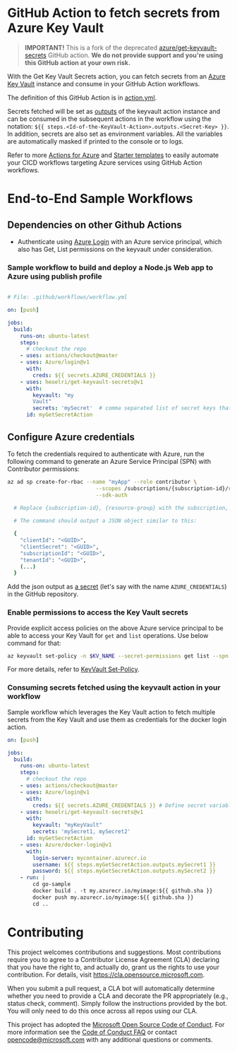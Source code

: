 # GitHub Action to fetch secrets from Azure Key Vault

 > **IMPORTANT!** This is a fork of the deprecated [azure/get-keyvault-secrets](https://github.com/azure/get-keyvault-secrets) GitHub action. **We do not provide support and you're using this GitHub action at your own risk.**

With the Get Key Vault Secrets action, you can fetch secrets from an [Azure Key Vault](https://docs.microsoft.com/rest/api/keyvault/about-keys--secrets-and-certificates) instance and consume in your GitHub Action workflows.

The definition of this GitHub Action is in [action.yml](https://github.com/Azure/get-keyvault-secrets/blob/master/action.yml).

Secrets fetched will be set as [outputs](https://help.github.com/en/actions/automating-your-workflow-with-github-actions/metadata-syntax-for-github-actions#outputs) of the keyvault action instance and can be consumed in the subsequent actions in the workflow using the notation: `${{ steps.<Id-of-the-KeyVault-Action>.outputs.<Secret-Key> }}`. In addition, secrets are also set as environment variables. All the variables are automatically masked if printed to the console or to logs.

Refer to more [Actions for Azure](https://github.com/Azure/actions) and [Starter templates](https://github.com/Azure/actions-workflow-samples) to easily automate your CICD workflows targeting Azure services using GitHub Action workflows.

# End-to-End Sample Workflows

## Dependencies on other Github Actions

* Authenticate using [Azure Login](https://github.com/Azure/login) with an Azure service principal, which also has Get, List permissions on the keyvault under consideration.
  
### Sample workflow to build and deploy a Node.js Web app to Azure using publish profile

```yaml

# File: .github/workflows/workflow.yml

on: [push]

jobs:
  build:
    runs-on: ubuntu-latest
    steps:
      # checkout the repo
    - uses: actions/checkout@master
    - uses: Azure/login@v1
      with:
        creds: ${{ secrets.AZURE_CREDENTIALS }} 
    - uses: heoelri/get-keyvault-secrets@v1
      with:
        keyvault: "my
        Vault"
        secrets: 'mySecret'  # comma separated list of secret keys that need to be fetched from the Key Vault 
      id: myGetSecretAction
```

## Configure Azure credentials

To fetch the credentials required to authenticate with Azure, run the following command to generate an Azure Service Principal (SPN) with Contributor permissions:

```sh
az ad sp create-for-rbac --name "myApp" --role contributor \
                            --scopes /subscriptions/{subscription-id}/resourceGroups/{resource-group} \
                            --sdk-auth
                            
  # Replace {subscription-id}, {resource-group} with the subscription, resource group details of your keyvault

  # The command should output a JSON object similar to this:

  {
    "clientId": "<GUID>",
    "clientSecret": "<GUID>",
    "subscriptionId": "<GUID>",
    "tenantId": "<GUID>",
    (...)
  }
```

Add the json output as [a secret](https://aka.ms/create-secrets-for-GitHub-workflows) (let's say with the name `AZURE_CREDENTIALS`) in the GitHub repository.

### Enable permissions to access the Key Vault secrets

Provide explicit access policies on the above Azure service principal to be able to access your Key Vault for `get` and `list` operations. Use below command for that:

```bash
az keyvault set-policy -n $KV_NAME --secret-permissions get list --spn <clientId from the Azure SPN JSON>
```

For more details, refer to [KeyVault Set-Policy](https://docs.microsoft.com/en-us/cli/azure/keyvault?view=azure-cli-latest#az-keyvault-set-policy).

### Consuming secrets fetched using the keyvault action in your workflow

Sample workflow which leverages the Key Vault action to fetch multiple secrets from the Key Vault and use them as credentials for the docker login action.  

```yaml
on: [push]

jobs:
  build:
    runs-on: ubuntu-latest
    steps:
      # checkout the repo
    - uses: actions/checkout@master
    - uses: Azure/login@v1
      with:
        creds: ${{ secrets.AZURE_CREDENTIALS }} # Define secret variable in repository settings as per action documentation
    - uses: heoelri/get-keyvault-secrets@v1
      with:
        keyvault: "myKeyVault"
        secrets: 'mySecret1, mySecret2'
      id: myGetSecretAction
    - uses: Azure/docker-login@v1
      with:
        login-server: mycontainer.azurecr.io
        username: ${{ steps.myGetSecretAction.outputs.mySecret1 }}
        password: ${{ steps.myGetSecretAction.outputs.mySecret2 }}
    - run: |
        cd go-sample
        docker build . -t my.azurecr.io/myimage:${{ github.sha }}
        docker push my.azurecr.io/myimage:${{ github.sha }}
        cd ..
 ```

# Contributing

This project welcomes contributions and suggestions.  Most contributions require you to agree to a
Contributor License Agreement (CLA) declaring that you have the right to, and actually do, grant us
the rights to use your contribution. For details, visit https://cla.opensource.microsoft.com.

When you submit a pull request, a CLA bot will automatically determine whether you need to provide
a CLA and decorate the PR appropriately (e.g., status check, comment). Simply follow the instructions
provided by the bot. You will only need to do this once across all repos using our CLA.

This project has adopted the [Microsoft Open Source Code of Conduct](https://opensource.microsoft.com/codeofconduct/).
For more information see the [Code of Conduct FAQ](https://opensource.microsoft.com/codeofconduct/faq/) or
contact [opencode@microsoft.com](mailto:opencode@microsoft.com) with any additional questions or comments.
